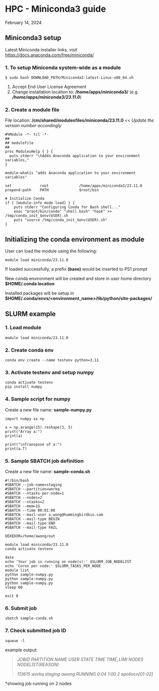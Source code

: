# HPC - Miniconda3 guide 
February 14, 2024​


## Miniconda3 setup​  
Latest Miniconda installer links, visit https://docs.anaconda.com/free/miniconda/ 

### 1. To setup Miniconda system-wide as a module
````
$ sudo bash DOWNLOAD_PATH/Miniconda3-latest-Linux-x86_64.sh
````
1. Accept End User License Agreement
2. Change installation location to: **/home/apps/miniconda3/<version>** (e.g. ***/home/apps/miniconda3/23.11.0***)

### 2. Create a module file
File location: **/cm/shared/modulesfiles/miniconda/23.11.0** << *Update the version number accordingly*

````
#%Module -*- tcl -*-
##
## modulefile
##
proc ModulesHelp { } {
  puts stderr "\tAdds Anaconda application to your environment variables,"
}

module-whatis "adds Anaconda application to your environment variables"

set             root              /home/apps/miniconda3/23.11.0
prepend-path    PATH              $root/bin

# Initialize Conda
if { [module-info mode load] } {
    puts stderr "Configuring Conda for Bash shell..."
    exec "$root/bin/conda" "shell.bash" "hook" >> /tmp/conda_init_$env(USER).sh
    puts "source /tmp/conda_init_$env(USER).sh"
}
````


## Initializing the conda environment as module
User can load the module using the following:
````
module load miniconda/23.11.0
````

If loaded successfully, a prefix **(base)** would be inserted to PS1 prompt

New conda environment will be created and store in user home directory **$HOME/.conda location**

Installed packages will be setup in **$HOME/.conda/envs/<environment_name>/lib/python<version>/site-packages/**


## SLURM example
### 1. Load module
````
module load miniconda/23.11.0
````

### 2. Create conda env
````
conda env create --name testenv python=3.11
````

### 3. Activate testenv and setup numpy
````
conda activate testenv
pip install numpy
````

### 4. Sample script for numpy
Create a new file name: **sample-numpy.py**
````
import numpy as np

a = np.arange(15).reshape(3, 5)
print("Array a:")
print(a)

print("\nTranspose of a:")
print(a.T)
````

### 5. Sample SBATCH job definition
Create a new file name: **sample-conda.sh**
````
#!/bin/bash
#SBATCH --job-name=staging
#SBATCH --partition=workq
#SBATCH --ntasks-per-node=1
#SBATCH --nodes=2
#SBATCH --ntasks=2
#SBATCH --mem=1G
#SBATCH --time 00:01:00
#SBATCH --mail-user a.wong@hummingbirdbio.com
#SBATCH --mail-type BEGIN
#SBATCH --mail-type END
#SBATCH --mail-type FAIL

OEXEDIR=/home/awong/out

module load miniconda/23.11.0
conda activate testenv

date
echo 'Your job is running on node(s):' $SLURM_JOB_NODELIST
echo 'Cores per node:' $SLURM_TASKS_PER_NODE
module list
python sample-numpy.py
python sample-numpy.py
python sample-numpy.py
sleep 60

exit 0
````

### 6. Submit job
````
sbatch sample-conda.sh
````

### 7. Check submitted job ID
````
squeue -l
````
example output:
> *JOBID PARTITION     NAME     USER    STATE       TIME TIME_LIMI  NODES NODELIST(REASON)*
> 
> *113615     workq  staging    awong  RUNNING       0:04      1:00      2 apollocn[01-02]*

*showing job running on 2 nodes
